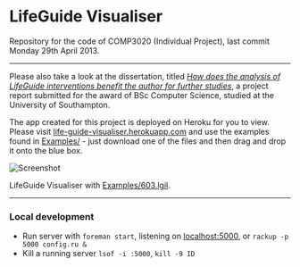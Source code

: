 LifeGuide Visualiser
============

Repository for the code of COMP3020 (Individual Project), last commit Monday 29th April 2013.

---
Please also take a look at the dissertation, titled [_How does the analysis of LifeGuide interventions benefit the author for further studies_](https://dl.dropboxusercontent.com/u/2217931/life-guide-intervention-report.pdf), a project report submitted for the award of BSc Computer Science, studied at the University of Southampton.

The app created for this project is deployed on Heroku for you to view. Please visit [life-guide-visualiser.herokuapp.com](http://life-guide-visualiser.herokuapp.com/) and use the examples found in [Examples/](https://github.com/tomsabin/life-guide-visualiser/blob/master/Examples) - just download one of the files and then drag and drop it onto the blue box.

![Screenshot](https://dl.dropboxusercontent.com/u/2217931/life-guide-visualiser-screenshot.png)

LifeGuide Visualiser with [Examples/603.lgil](https://github.com/tomsabin/life-guide-visualiser/blob/master/Examples/603copy.lgil).

---

### Local development

* Run server with `foreman start`, listening on [localhost:5000](http://localhost:5000/), or `rackup -p 5000 config.ru &`
* Kill a running server `lsof -i :5000`, `kill -9 ID`
